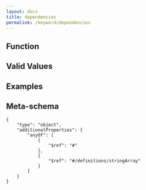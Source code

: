 ```yaml
---
layout: docs
title: dependencies
permalink: /keyword/dependencies
---
```


## Function


## Valid Values


## Examples


## Meta-schema

	{
		"type": "object",
		"additionalProperties": {
			"anyOf": [
				{
					"$ref": "#"
				},
				{
					"$ref": "#/definitions/stringArray"
				}
			]
		}
	}

